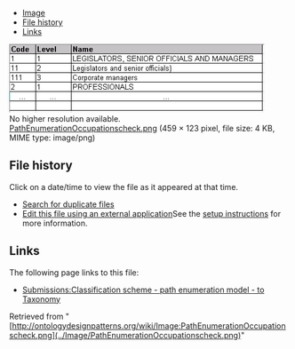 * [Image](../Image/PathEnumerationOccupationscheck.png#file)
* [File history](../Image/PathEnumerationOccupationscheck.png#filehistory)
* [Links](../Image/PathEnumerationOccupationscheck.png#filelinks)

[![Image:PathEnumerationOccupationscheck.png](../images/c/c5/PathEnumerationOccupationscheck.png)](../images/c/c5/PathEnumerationOccupationscheck.png)  
No higher resolution available.  
[PathEnumerationOccupationscheck.png](../images/c/c5/PathEnumerationOccupationscheck.png)‎ (459 × 123 pixel, file size: 4 KB, MIME type: image/png)

## File history

Click on a date/time to view the file as it appeared at that time.



  
* [Search for duplicate files](http://ontologydesignpatterns.org/wiki/Special:FileDuplicateSearch/PathEnumerationOccupationscheck.png "Special:FileDuplicateSearch/PathEnumerationOccupationscheck.png")
* [Edit this file using an external application](http://ontologydesignpatterns.org/wiki/index.php?title=Image:PathEnumerationOccupationscheck.png&action=edit&externaledit=true&mode=file "Image:PathEnumerationOccupationscheck.png")See the [setup instructions](http://www.mediawiki.org/wiki/Manual:External_editors "http://www.mediawiki.org/wiki/Manual:External_editors") for more information.

## Links



The following page links to this file:


* [Submissions:Classification scheme - path enumeration model - to Taxonomy](../Submissions/Classification_scheme_-_path_enumeration_model_-_to_Taxonomy "Submissions:Classification scheme - path enumeration model - to Taxonomy")


Retrieved from "[http://ontologydesignpatterns.org/wiki/Image:PathEnumerationOccupationscheck.png](../Image/PathEnumerationOccupationscheck.png)"